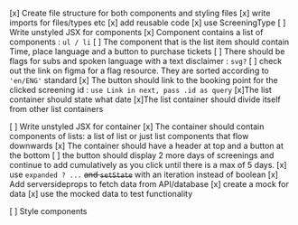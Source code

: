
[x] Create file structure for both components and styling files
    [x] write imports for files/types etc
    [x] add reusable code
    [x] use ScreeningType
[ ] Write unstyled JSX for components
    [x] Component contains a list of components : `ul / li` 
        [ ] The component that is the list item should contain Time, place language and a button to purchase tickets
        [ ] There should be flags for subs and spoken language with a text disclaimer : `svg?` 
            [ ] check out the link on figma for a flag resource. They are sorted according to `'en/ENG'` standard
        [x] The button should link to the booking point for the clicked screening id : `use Link in next, pass .id as query`
    [x]The list container should state what date 
    [x]The list container should divide itself from other list containers

[ ] Write unstyled JSX for container 
    [x] The container should contain components of lists: a list of list or just list components that flow downwards 
    [x] The container should have a header at top and a button at the bottom
    [ ] the button should display 2 more days of screenings and continue to add cumulatively as you click until there is a max of 5 days.
        [x] use `expanded ? ...` ~~and `setState`~~ with an iteration instead of boolean
    [x] Add serversideprops to fetch data from API/database 
        [x] create a mock for data
        [x] use the mocked data to test functionality


[ ] Style components 
